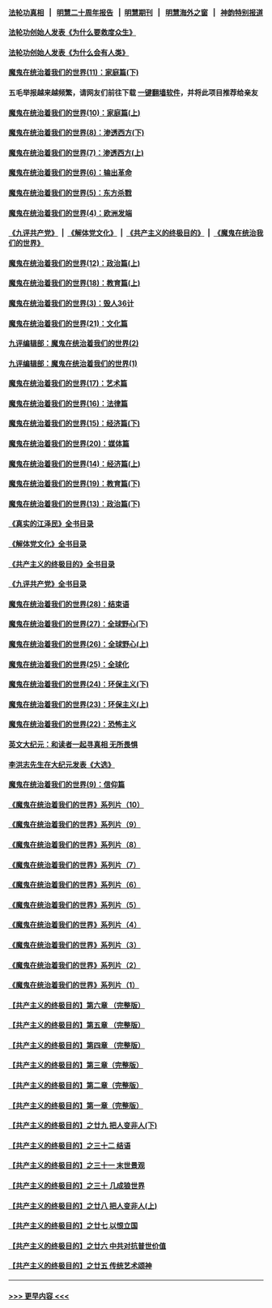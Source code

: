 #### [法轮功真相](https://github.com/gfw-breaker/truth/blob/master/README.md?t=0) &nbsp;&nbsp;|&nbsp;&nbsp; [明慧二十周年报告](https://github.com/gfw-breaker/mh-reports/blob/master/README.md?t=0) &nbsp;&nbsp;|&nbsp;&nbsp;[明慧期刊](https://github.com/gfw-breaker/mh-qikan) &nbsp;&nbsp;|&nbsp;&nbsp; [明慧海外之窗](https://github.com/gfw-breaker/mh-news/blob/master/README.md?t=0) &nbsp;&nbsp;|&nbsp;&nbsp; [神韵特别报道](https://github.com/gfw-breaker/mh-news/blob/master/shenyun.md?t=0)
#### [法轮功创始人发表《为什么要救度众生》](../pages/nsc422/n13975246.md?t=05061543) 
#### [法轮功创始人发表《为什么会有人类》](../pages/nsc422/n13912117.md?t=05061543) 
#### [魔鬼在统治着我们的世界(11)：家庭篇(下)](../pages/nsc422/n10440961.md?t=05061543) 
#### 五毛举报越来越频繁，请网友们前往下载 [一键翻墙软件](https://github.com/gfw-breaker/ssr-accounts)，并将此项目推荐给亲友
#### [魔鬼在统治着我们的世界(10)：家庭篇(上)](../pages/nsc422/n10435448.md?t=05061543) 
#### [魔鬼在统治着我们的世界(8)：渗透西方(下)](../pages/nsc422/n10429603.md?t=05061543) 
#### [魔鬼在统治着我们的世界(7)：渗透西方(上)](../pages/nsc422/n10426013.md?t=05061543) 
#### [魔鬼在统治着我们的世界(6)：输出革命](../pages/nsc422/n10421536.md?t=05061543) 
#### [魔鬼在统治着我们的世界(5)：东方杀戮](../pages/nsc422/n10417707.md?t=05061543) 
#### [魔鬼在统治着我们的世界(4)：欧洲发端](../pages/nsc422/n10414890.md?t=05061543) 
#### [《九评共产党》](https://github.com/begood0513/9ping.md/blob/master/README.md) &nbsp;|&nbsp; [《解体党文化》](../../../../jtdwh.md/blob/master/README.md)  &nbsp;|&nbsp; [《共产主义的终极目的》](../../../../gczydzjmd.md/blob/master/README.md) &nbsp;|&nbsp; [《魔鬼在统治我们的世界》](../../../../mgztzwmdsj.md/blob/master/README.md) 
#### [魔鬼在统治着我们的世界(12)：政治篇(上)](../pages/nsc422/n10444576.md?t=05061543) 
#### [魔鬼在统治着我们的世界(18)：教育篇(上)](../pages/nsc422/n10526970.md?t=05061543) 
#### [魔鬼在统治着我们的世界(3)：毁人36计](../pages/nsc422/n10411583.md?t=05061543) 
#### [魔鬼在统治着我们的世界(21)：文化篇](../pages/nsc422/n10597706.md?t=05061543) 
#### [九评编辑部：魔鬼在统治着我们的世界(2)](../pages/nsc422/n10410036.md?t=05061543) 
#### [九评编辑部：魔鬼在统治着我们的世界(1)](../pages/nsc422/n10406825.md?t=05061543) 
#### [魔鬼在统治着我们的世界(17)：艺术篇](../pages/nsc422/n10499093.md?t=05061543) 
#### [魔鬼在统治着我们的世界(16)：法律篇](../pages/nsc422/n10485969.md?t=05061543) 
#### [魔鬼在统治着我们的世界(15)：经济篇(下)](../pages/nsc422/n10469975.md?t=05061543) 
#### [魔鬼在统治着我们的世界(20)：媒体篇](../pages/nsc422/n10586579.md?t=05061543) 
#### [魔鬼在统治着我们的世界(14)：经济篇(上)](../pages/nsc422/n10457370.md?t=05061543) 
#### [魔鬼在统治着我们的世界(19)：教育篇(下)](../pages/nsc422/n10564808.md?t=05061543) 
#### [魔鬼在统治着我们的世界(13)：政治篇(下)](../pages/nsc422/n10448270.md?t=05061543) 
#### [《真实的江泽民》全书目录](../pages/nsc422/n13721399.md?t=05061543) 
#### [《解体党文化》全书目录](../pages/nsc422/n13721157.md?t=05061543) 
#### [《共产主义的终极目的》全书目录](../pages/nsc422/n13721048.md?t=05061543) 
#### [《九评共产党》全书目录](../pages/nsc422/n13708085.md?t=05061543) 
#### [魔鬼在统治着我们的世界(28)：结束语](../pages/nsc422/n10936246.md?t=05061543) 
#### [魔鬼在统治着我们的世界(27)：全球野心(下)](../pages/nsc422/n10928319.md?t=05061543) 
#### [魔鬼在统治着我们的世界(26)：全球野心(上)](../pages/nsc422/n10900318.md?t=05061543) 
#### [魔鬼在统治着我们的世界(25)：全球化](../pages/nsc422/n10788205.md?t=05061543) 
#### [魔鬼在统治着我们的世界(24)：环保主义(下)](../pages/nsc422/n10695307.md?t=05061543) 
#### [魔鬼在统治着我们的世界(23)：环保主义(上)](../pages/nsc422/n10688613.md?t=05061543) 
#### [魔鬼在统治着我们的世界(22)：恐怖主义](../pages/nsc422/n10614727.md?t=05061543) 
#### [英文大纪元：和读者一起寻真相 无所畏惧](../pages/nsc422/n12542027.md?t=05061543) 
#### [李洪志先生在大纪元发表《大选》](../pages/nsc422/n12534746.md?t=05061543) 
#### [魔鬼在统治着我们的世界(9)：信仰篇](../pages/nsc422/n10432159.md?t=05061543) 
#### [《魔鬼在统治着我们的世界》系列片（10）](../pages/nsc422/n12292670.md?t=05061543) 
#### [《魔鬼在统治着我们的世界》系列片（9）](../pages/nsc422/n12290859.md?t=05061543) 
#### [《魔鬼在统治着我们的世界》系列片（8）](../pages/nsc422/n12287445.md?t=05061543) 
#### [《魔鬼在统治着我们的世界》系列片（7）](../pages/nsc422/n12283425.md?t=05061543) 
#### [《魔鬼在统治着我们的世界》系列片（6）](../pages/nsc422/n12282314.md?t=05061543) 
#### [《魔鬼在统治着我们的世界》系列片（5）](../pages/nsc422/n12281419.md?t=05061543) 
#### [《魔鬼在统治着我们的世界》系列片（4）](../pages/nsc422/n12274024.md?t=05061543) 
#### [《魔鬼在统治着我们的世界》系列片（3）](../pages/nsc422/n12271322.md?t=05061543) 
#### [《魔鬼在统治着我们的世界》系列片（2）](../pages/nsc422/n12269049.md?t=05061543) 
#### [《魔鬼在统治着我们的世界》系列片（1）](../pages/nsc422/n12267575.md?t=05061543) 
#### [【共产主义的终极目的】第六章 （完整版）](../pages/nsc422/n11428913.md?t=05061543) 
#### [【共产主义的终极目的】第五章 （完整版）](../pages/nsc422/n11428912.md?t=05061543) 
#### [【共产主义的终极目的】第四章 （完整版）](../pages/nsc422/n11428907.md?t=05061543) 
#### [【共产主义的终极目的】第三章（完整版）](../pages/nsc422/n11428848.md?t=05061543) 
#### [【共产主义的终极目的】第二章（完整版）](../pages/nsc422/n11428831.md?t=05061543) 
#### [【共产主义的终极目的】第一章（完整版）](../pages/nsc422/n11417651.md?t=05061543) 
#### [【共产主义的终极目的】之廿九 把人变非人(下)](../pages/nsc422/n11344140.md?t=05061543) 
#### [【共产主义的终极目的】之三十二 结语](../pages/nsc422/n11360535.md?t=05061543) 
#### [【共产主义的终极目的】之三十一 末世景观](../pages/nsc422/n11351129.md?t=05061543) 
#### [【共产主义的终极目的】之三十 几成狼世界](../pages/nsc422/n11348280.md?t=05061543) 
#### [【共产主义的终极目的】之廿八 把人变非人(上)](../pages/nsc422/n11340492.md?t=05061543) 
#### [【共产主义的终极目的】之廿七 以恨立国](../pages/nsc422/n11336944.md?t=05061543) 
#### [【共产主义的终极目的】之廿六 中共对抗普世价值](../pages/nsc422/n11324785.md?t=05061543) 
#### [【共产主义的终极目的】之廿五 传统艺术颂神](../pages/nsc422/n11296396.md?t=05061543) 

----
#### [ >>> 更早内容 <<< ](../indexes/nsc422-earlier.md)
